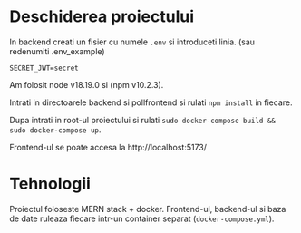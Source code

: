 # Deschiderea proiectului

In backend creati un fisier cu numele `.env` si introduceti linia. (sau redenumiti .env_example)
```
SECRET_JWT=secret
```

Am folosit node v18.19.0 si (npm v10.2.3).

Intrati in directoarele backend si pollfrontend si rulati `npm install` in fiecare.

Dupa intrati in root-ul proiectului si rulati `sudo docker-compose build && sudo docker-compose up`.

Frontend-ul se poate accesa la http://localhost:5173/

# Tehnologii

Proiectul foloseste MERN stack + docker. Frontend-ul, backend-ul si baza de date ruleaza fiecare intr-un container separat (`docker-compose.yml`).